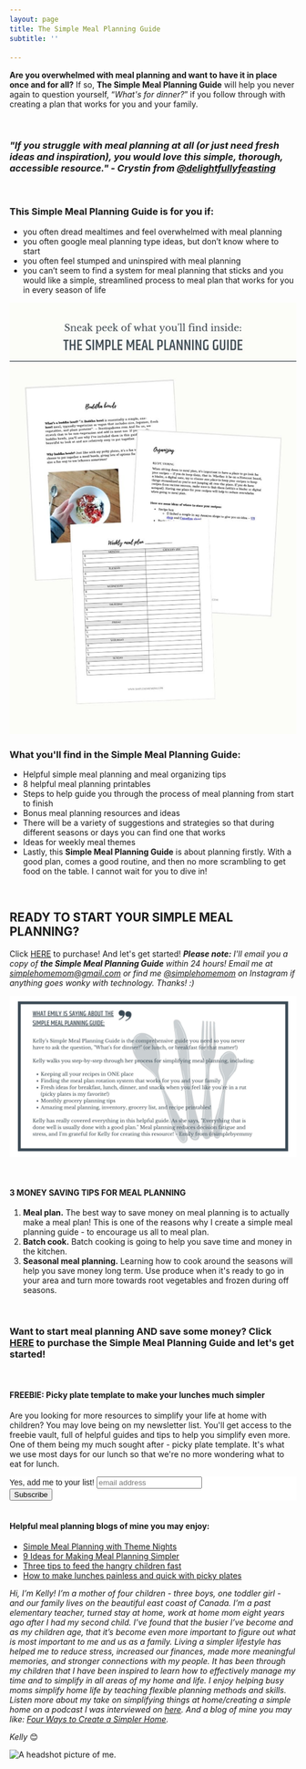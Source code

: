 ```yaml
---
layout: page
title: The Simple Meal Planning Guide
subtitle: ''

---
```

**Are you overwhelmed with meal planning and want to have it in place once and for all?** If so, **The Simple Meal Planning Guide** will help you never again to question yourself, “_What's for dinner?_” if you follow through with creating a plan that works for you and your family.

<br>

### _"If you struggle with meal planning at all (or just need fresh ideas and inspiration), you would love this simple, thorough, accessible resource." - Crystin from_ [_@delightfullyfeasting_](www.instagram.com/delightfullyfeasting)

<br>

### This Simple Meal Planning Guide is for you if:

* you often dread mealtimes and feel overwhelmed with meal planning
* you often google meal planning type ideas, but don’t know where to start
* you often feel stumped and uninspired with meal planning
* you can’t seem to find a system for meal planning that sticks and you would like a simple, streamlined process to meal plan that works for you in every season of life

![A picture of the meal planning guide sheets.](/uploads/simple-meal-planning-guide.jpg "The Simple Meal Planning Guide Sneak Peek")

### What you'll find in the Simple Meal Planning Guide:

* Helpful simple meal planning and meal organizing tips
* 8 helpful meal planning printables
* Steps to help guide you through the process of meal planning from start to finish
* Bonus meal planning resources and ideas
* There will be a variety of suggestions and strategies so that during different seasons or days you can find one that works
* Ideas for weekly meal themes
* Lastly, this **Simple Meal Planning Guide** is about planning firstly. With a good plan, comes a good routine, and then no more scrambling to get food on the table. I cannot wait for you to dive in!

<br>

## READY TO START YOUR SIMPLE MEAL PLANNING?

Click [HERE](https://buy.stripe.com/4gwcOWa4KcOM3AI000) to purchase! And let's get started! **_Please note:_** _I'll email you a copy of **the Simple Meal Planning Guide** within 24 hours! Email me at simplehomemom@gmail.com or find me_ [_@simplehomemom_](https://www.instagram.com/simplehomemom) _on Instagram if anything goes wonky with technology. Thanks! :)_

![A picture of a review of the simple meal planning guide.](/uploads/simple-meal-planning-guide-review-shm.jpg "Simple Meal Planning Guide Review SHM")

<br>

#### 3 MONEY SAVING TIPS FOR MEAL PLANNING

1. **Meal plan.** The best way to save money on meal planning is to actually make a meal plan! This is one of the reasons why I create a simple meal planning guide - to encourage us all to meal plan.
2. **Batch cook.** Batch cooking is going to help you save time and money in the kitchen.
3. **Seasonal meal planning.** Learning how to cook around the seasons will help you save money long term. Use produce when it's ready to go in your area and turn more towards root vegetables and frozen during off seasons.

<br>

### Want to start meal planning AND save some money? Click [HERE](https://buy.stripe.com/4gwcOWa4KcOM3AI000) to purchase **the Simple Meal Planning Guide** and let's get started!

<br>

#### FREEBIE: Picky plate template to make your lunches much simpler

Are you looking for more resources to simplify your life at home with children? You may love being on my newsletter list. You'll get access to the freebie vault, full of helpful guides and tips to help you simplify even more. One of them being my much sought after - picky plate template. It's what we use most days for our lunch so that we're no more wondering what to eat for lunch.

<!-- Begin Mailchimp Signup Form --> <link href="//cdn-images.mailchimp.com/embedcode/slim-10_7.css" rel="stylesheet" type="text/css"> <style type="text/css"> #mc_embed_signup{background:#fff; clear:left; font:14px Helvetica,Arial,sans-serif; } /* Add your own Mailchimp form style overrides in your site stylesheet or in this style block. We recommend moving this block and the preceding CSS link to the HEAD of your HTML file. */ </style> <div id="mc_embed_signup"><div id="mc_embed_signup_scroll"> <label for="mce-EMAIL">Yes, add me to your list!</label> <input type="email" value="" name="EMAIL" class="email" id="mce-EMAIL" placeholder="email address" required> <!-- real people should not fill this in and expect good things - do not remove this or risk form bot signups--> <div style="position: absolute; left: -5000px;" aria-hidden="true"><input type="text" name="b_581b5bf0ab44ab0870d2a00c0_3026fc64c7" tabindex="-1" value=""></div> <div class="clear"><input type="submit" value="Subscribe" name="subscribe" id="mc-embedded-subscribe" class="button"></div> </div> </div>

<!--End mc_embed_signup-->

<br>

#### Helpful meal planning blogs of mine you may enjoy:

* [Simple Meal Planning with Theme Nights](https://www.simplehomemom.com/simple-meal-planning-with-theme-nights/)
* [9 Ideas for Making Meal Planning Simpler](https://www.simplehomemom.com/9-ideas-for-making-meal-planning-simpler/)
* [Three tips to feed the hangry children fast](https://www.simplehomemom.com/three-tips-to-feed-the/)
* [How to make lunches painless and quick with picky plates]()

_Hi, I’m Kelly! I’m a mother of four children - three boys, one toddler girl - and our family lives on the beautiful east coast of Canada. I’m a past elementary teacher, turned stay at home, work at home mom eight years ago after I had my second child. I’ve found that the busier I’ve become and as my children age, that it’s become even more important to figure out what is most important to me and us as a family. Living a simpler lifestyle has helped me to reduce stress, increased our finances, made more meaningful memories, and stronger connections with my people. It has been through my children that I have been inspired to learn how to effectively manage my time and to simplify in all areas of my home and life. I enjoy helping busy moms simplify home life by teaching flexible planning methods and skills. Listen more about my take on simplifying things at home/creating a simple home on a podcast I was interviewed on_ [_here_](https://www.stitcher.com/show/make-joy-normal-cozy-homeschooling/episode/keeping-it-simple-an-interview-with-kelly-79787253)_. And a blog of mine you may like:_ [_Four Ways to Create a Simpler Home_](https://www.simplehomemom.com/four-ways-to-create-a-simpler-home/)_._

_Kelly_ 😊

![A headshot picture of me.](https://www.simplehomemom.com/uploads/headshot.jpg "Headshot SHM")